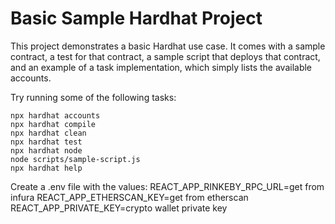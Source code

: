 # Basic Sample Hardhat Project

This project demonstrates a basic Hardhat use case. It comes with a sample contract, a test for that contract, a sample script that deploys that contract, and an example of a task implementation, which simply lists the available accounts.

Try running some of the following tasks:

```shell
npx hardhat accounts
npx hardhat compile
npx hardhat clean
npx hardhat test
npx hardhat node
node scripts/sample-script.js
npx hardhat help
```


Create a .env file with the values:
REACT_APP_RINKEBY_RPC_URL=get from infura
REACT_APP_ETHERSCAN_KEY=get from etherscan
REACT_APP_PRIVATE_KEY=crypto wallet private key
